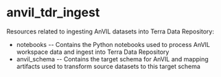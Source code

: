 # anvil_tdr_ingest
Resources related to ingesting AnVIL datasets into Terra Data Repository: 
- notebooks -- Contains the Python notebooks used to process AnVIL workspace data and ingest into Terra Data Repository
- anvil_schema -- Contains the target schema for AnVIL and mapping artifacts used to transform source datasets to this target schema
